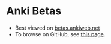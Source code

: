 # Anki Betas

- Best viewed on [betas.ankiweb.net](https://betas.ankiweb.net)
- To browse on GitHub, see
  [this page](https://github.com/ankitects/anki-betas/blob/main/src/SUMMARY.md).
